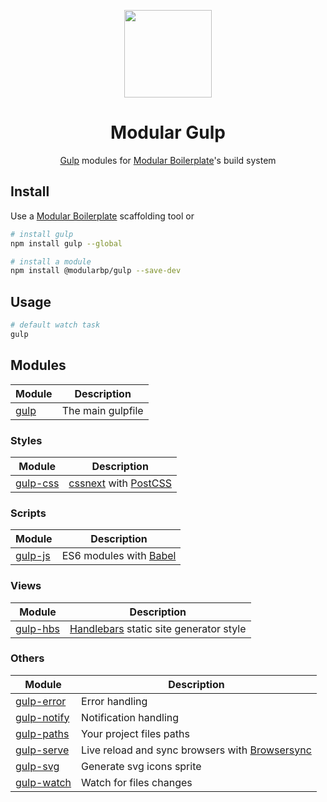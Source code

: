 <p align="center">
    <a href="https://github.com/modularbp/gulp">
        <img src="https://user-images.githubusercontent.com/4596862/37633827-4ed88a28-2bca-11e8-9f5e-f0ce25c30f0e.png" height="140">
    </a>
</p>
<h1 align="center">Modular Gulp</h1>
<p align="center"><a href="https://github.com/gulpjs/gulp/">Gulp</a> modules for <a href="https://github.com/modularbp/modular-boilerplate">Modular Boilerplate</a>'s build system</p>

## Install
Use a [Modular Boilerplate] scaffolding tool or
```sh
# install gulp
npm install gulp --global

# install a module
npm install @modularbp/gulp --save-dev
```

## Usage
```sh
# default watch task
gulp
```

## Modules
| Module | Description |
| ------ | ----------- |
| [gulp] | The main gulpfile |

### Styles
| Module | Description |
| ------ | ----------- |
| [gulp-css] | [cssnext] with [PostCSS] |

### Scripts
| Module | Description |
| ------ | ----------- |
| [gulp-js] | ES6 modules with [Babel] |

### Views
| Module | Description |
| ------ | ----------- |
| [gulp-hbs] | [Handlebars] static site generator style |

### Others
| Module | Description |
| ------ | ----------- |
| [gulp-error] | Error handling |
| [gulp-notify] | Notification handling |
| [gulp-paths] | Your project files paths |
| [gulp-serve] | Live reload and sync browsers with [Browsersync] |
| [gulp-svg] | Generate svg icons sprite |
| [gulp-watch] | Watch for files changes |

[Modular Boilerplate]: https://github.com/modularbp/modular-boilerplate#readme
[gulp]: https://github.com/modularbp/gulp
[gulp-css]: https://github.com/modularbp/gulp/tree/master/modules/gulp-css
[gulp-error]: https://github.com/modularbp/gulp/tree/master/modules/gulp-error
[gulp-hbs]: https://github.com/modularbp/gulp/tree/master/modules/gulp-hbs
[gulp-js]: https://github.com/modularbp/gulp/tree/master/modules/gulp-js
[gulp-notify]: https://github.com/modularbp/gulp/tree/master/modules/gulp-notify
[gulp-paths]: https://github.com/modularbp/gulp/tree/master/modules/gulp-paths
[gulp-serve]: https://github.com/modularbp/gulp/tree/master/modules/gulp-serve
[gulp-svg]: https://github.com/modularbp/gulp/tree/master/modules/gulp-svg
[gulp-watch]: https://github.com/modularbp/gulp/tree/master/modules/gulp-watch

[cssnext]: https://github.com/MoOx/postcss-cssnext
[PostCSS]: https://github.com/postcss/postcss
[Handlebars]: https://github.com/wycats/handlebars.js/
[Babel]: https://github.com/babel/babel
[Browsersync]: https://github.com/Browsersync/browser-sync
